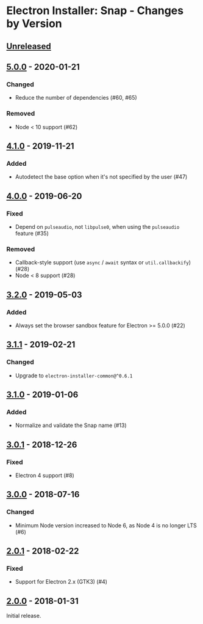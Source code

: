 # Electron Installer: Snap - Changes by Version

## [Unreleased]

[Unreleased]: https://github.com/electron-userland/electron-installer-snap/compare/v5.0.0...master

## [5.0.0] - 2020-01-21

[5.0.0]: https://github.com/electron-userland/electron-installer-snap/compare/v4.1.0...v5.0.0

### Changed

* Reduce the number of dependencies (#60, #65)

### Removed

* Node &lt; 10 support (#62)

## [4.1.0] - 2019-11-21

[4.1.0]: https://github.com/electron-userland/electron-installer-snap/compare/v4.0.0...v4.1.0

### Added

* Autodetect the base option when it's not specified by the user (#47)

## [4.0.0] - 2019-06-20

[4.0.0]: https://github.com/electron-userland/electron-installer-snap/compare/v3.2.0...v4.0.0

### Fixed

* Depend on `pulseaudio`, not `libpulse0`, when using the `pulseaudio` feature (#35)

### Removed

* Callback-style support (use `async` / `await` syntax or `util.callbackify`) (#28)
* Node &lt; 8 support (#28)

## [3.2.0] - 2019-05-03

[3.2.0]: https://github.com/electron-userland/electron-installer-snap/compare/v3.1.1...v3.2.0

### Added

* Always set the browser sandbox feature for Electron >= 5.0.0 (#22)

## [3.1.1] - 2019-02-21

[3.1.1]: https://github.com/electron-userland/electron-installer-snap/compare/v3.1.0...v3.1.1

### Changed

* Upgrade to `electron-installer-common@^0.6.1`

## [3.1.0] - 2019-01-06

[3.1.0]: https://github.com/electron-userland/electron-installer-snap/compare/v3.0.1...v3.1.0

### Added

* Normalize and validate the Snap name (#13)

## [3.0.1] - 2018-12-26

[3.0.1]: https://github.com/electron-userland/electron-installer-snap/compare/v3.0.0...v3.0.1

### Fixed

* Electron 4 support (#8)

## [3.0.0] - 2018-07-16

[3.0.0]: https://github.com/electron-userland/electron-installer-snap/compare/v2.0.1...v3.0.0

### Changed

* Minimum Node version increased to Node 6, as Node 4 is no longer LTS (#6)

## [2.0.1] - 2018-02-22

[2.0.1]: https://github.com/electron-userland/electron-installer-snap/compare/v2.0.0...v2.0.1

### Fixed

* Support for Electron 2.x (GTK3) (#4)

## [2.0.0] - 2018-01-31

[2.0.0]: https://github.com/electron-userland/electron-installer-snap/releases/tag/v2.0.0

Initial release.
